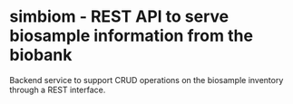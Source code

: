 simbiom - REST API to serve biosample information from the biobank
==================================================================

Backend service to support CRUD operations on the biosample inventory through a REST interface.
